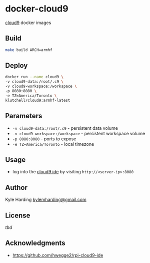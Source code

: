 # docker-cloud9

[cloud9](https://c9.io/) docker images

## Build

```bash
make build ARCH=armhf
```

## Deploy

```bash
docker run --name cloud9 \
-v cloud9-data:/root/.c9 \
-v cloud9-workspace:/workspace \
-p 8080:8080 \
-e TZ=America/Toronto \
klutchell/cloud9:armhf-latest
```

## Parameters

* `-v cloud9-data:/root/.c9` - persistent data volume
* `-v cloud9-workspace:/workspace` - persistent workspace volume
* `-p 8080:8080` - ports to expose
* `-e TZ=America/Toronto` - local timezone

## Usage

* log into the [cloud9 ide](https://c9.io/) by visiting `http://<server-ip>:8080`

## Author

Kyle Harding <kylemharding@gmail.com>

## License

_tbd_

## Acknowledgments

* https://github.com/hwegge2/rpi-cloud9-ide